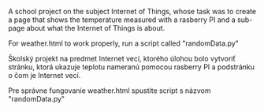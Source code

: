 A school project on the subject Internet of Things, whose task was to create a page that shows the temperature measured with a rasberry PI and a sub-page about what the Internet of Things is about.

For weather.html to work properly, run a script called "randomData.py"


Školský projekt na predmet Internet vecí, ktorého úlohou bolo vytvoriť stránku, ktorá ukazuje teplotu nameranú pomocou rasberry PI a podstránku o čom je Internet vecí.

Pre správne fungovanie weather.html spustite script s názvom "randomData.py"

